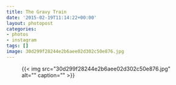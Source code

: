 ```yaml
---
title: The Gravy Train
date: '2015-02-19T11:14:22+00:00'
layout: photopost
categories:
- photos
- instagram
tags: []
image: 30d299f28244e2b6aee02d302c50e876.jpg
---
```


<figure class="photo photo--square">
  {{< img src="30d299f28244e2b6aee02d302c50e876.jpg" alt="" caption="" >}}

</figure>




